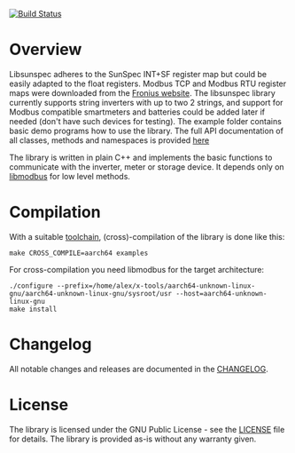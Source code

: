 [![Build Status](https://travis-ci.com/ahpohl/libsunspec.svg?branch=master)](https://travis-ci.com/ahpohl/libsunspec)
# Overview

Libsunspec adheres to the SunSpec INT+SF register map but could be easily adapted to the float registers. Modbus TCP and Modbus RTU register maps were downloaded from the [Fronius website](https://www.fronius.com/en/solar-energy/installers-partners/technical-data/all-products/system-monitoring/open-interfaces/modbus-tcp). The libsunspec library currently supports string inverters with up to two 2 strings, and support for Modbus compatible smartmeters and batteries could be added later if needed (don't have such devices for testing). The example folder contains basic demo programs how to use the library. The full API documentation of all classes, methods and namespaces is provided [here]((https://ahpohl.github.io/libsunspec/))

The library is written in plain C++ and implements the basic functions to communicate with the inverter, meter or storage device. It depends only on [libmodbus](https://libmodbus.org/) for low level methods.

# Compilation

With a suitable [toolchain](https://archlinuxarm.org/wiki/Distcc_Cross-Compiling), (cross)-compilation of the library is done like this:

```
make CROSS_COMPILE=aarch64 examples
```

For cross-compilation you need libmodbus for the target architecture:

```
./configure --prefix=/home/alex/x-tools/aarch64-unknown-linux-gnu/aarch64-unknown-linux-gnu/sysroot/usr --host=aarch64-unknown-linux-gnu
make install
```

# Changelog

All notable changes and releases are documented in the [CHANGELOG](CHANGELOG.md).

# License

The library is licensed under the GNU Public License - see the [LICENSE](LICENSE) file for details. The library is provided as-is without any warranty given.
